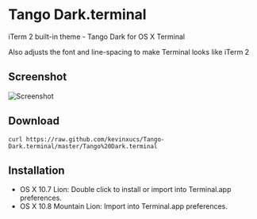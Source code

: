 # Tango Dark.terminal

iTerm 2 built-in theme - Tango Dark for OS X Terminal

Also adjusts the font and line-spacing to make Terminal looks like iTerm 2

## Screenshot

![Screenshot](https://raw.github.com/kevinxucs/Tango-Dark.terminal/assets/screen-shot.png)

## Download

`curl https://raw.github.com/kevinxucs/Tango-Dark.terminal/master/Tango%20Dark.terminal`

## Installation

* OS X 10.7 Lion: Double click to install or import into Terminal.app preferences.
* OS X 10.8 Mountain Lion: Import into Terminal.app preferences.
